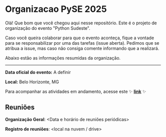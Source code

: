# Organizacao PySE 2025

Olá! Que bom que você chegou aqui nesse repositório. Este é o projeto de organização do evento "Python Sudeste". 

Caso você queira colaborar para que o evento aconteça, fique a vontade para se responsabilizar por uma das tarefas (issue aberta). Pedimos que se atribua a issue, mas caso não consiga comente informando que a realizará.

Abaixo estão as informações resumidas da organização.

-------------

**Data oficial do evento:** A definir

**Local:** Belo Horizonte, MG

Para acompanhar as atividades em andamento, acesse este ✨ [**link**](https://github.com/orgs/pythonsudeste/projects/1) ✨

## Reuniões

**Organização Geral**:  <Data e horário de reuniões periódicas>

**Registro de reuniões**: <local na nuvem / drive>
